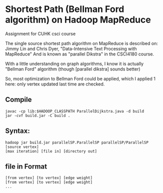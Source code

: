 Shortest Path (Bellman Ford algorithm) on Hadoop MapReduce
==========================================================

Assignment for CUHK csci course

The single source shortest path algorithm on MapReduce is described on:
Jimmy Lin and Chris Dyer, "Data-Intensive Text Processing with MapReduce"
And is known as "parallel Dikstra" in the CSCI4180 course.

With a little understanding on graph algorithms, I know it is actually
"Bellman Ford" algorithm (though [parallel dikstra] sounds better)

So, most optimization to Bellman Ford could be applied, which I applied 1
here: only vertex updated last time are checked.

## Compile
```
javac -cp lib:$HADOOP_CLASSPATH ParallelDijkstra.java -d build
jar -cvf build.jar -C build .
```

## Syntax:
```
hadoop jar build.jar parallelSP.ParallelSP parallelSP/ParallelSP [source vertex]
[max iteration] [file in] [directory out]
```

## file in Format
```
[from vertex] [to vertex] [edge weight]
[from vertex] [to vertex] [edge weight]
...
```
